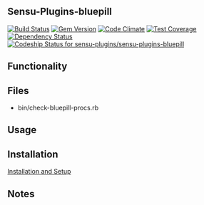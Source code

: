 ## Sensu-Plugins-bluepill

[ ![Build Status](https://travis-ci.org/sensu-plugins/sensu-plugins-bluepill.svg?branch=master)](https://travis-ci.org/sensu-plugins/sensu-plugins-bluepill)
[![Gem Version](https://badge.fury.io/rb/sensu-plugins-bluepill.svg)](http://badge.fury.io/rb/sensu-plugins-bluepill)
[![Code Climate](https://codeclimate.com/github/sensu-plugins/sensu-plugins-bluepill/badges/gpa.svg)](https://codeclimate.com/github/sensu-plugins/sensu-plugins-bluepill)
[![Test Coverage](https://codeclimate.com/github/sensu-plugins/sensu-plugins-bluepill/badges/coverage.svg)](https://codeclimate.com/github/sensu-plugins/sensu-plugins-bluepill)
[![Dependency Status](https://gemnasium.com/sensu-plugins/sensu-plugins-bluepill.svg)](https://gemnasium.com/sensu-plugins/sensu-plugins-bluepill)
[ ![Codeship Status for sensu-plugins/sensu-plugins-bluepill](https://codeship.com/projects/9d036de0-cd24-0132-033d-2698d59c4ad3/status?branch=master)](https://codeship.com/projects/76229)

## Functionality

## Files
 * bin/check-bluepill-procs.rb

## Usage

## Installation

[Installation and Setup](http://sensu-plugins.io/docs/installation_instructions.html)

## Notes
